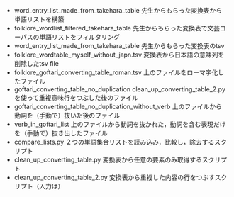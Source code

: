 * word_entry_list_made_from_takehara_table	先生からもらった変換表から単語リストを構築
* folklore_wordlist_filtered_takehara_table	先生からもらった変換表で文芸コーパスの単語リストをフィルタリング
* word_entry_list_made_from_takehara_table	先生からもらった変換表のtsv
* folklore_wordtable_myself_without_japn.tsv	変換表から日本語の意味列を削除したtsv file
* folklore_goftari_converting_table_roman.tsv	上のファイルをローマ字化したファイル
* goftari_converting_table_no_duplication	clean_up_converting_table_2.pyを使って重複意味行をつぶした後のファイル
* goftari_converting_table_no_duplication_without_verb	上のファイルから動詞を（手動で）抜いた後のファイル
* verb_in_goftari_list	上のファイルから動詞を抜かれた，動詞を含む表現だけを（手動で）抜き出したファイル
* compare_lists.py	２つの単語集合リストを読み込み，比較し，除去するスクリプト
* clean_up_converting_table.py	変換表から任意の要素のみ取得するスクリプト
* clean_up_converting_table_2.py 変換表から重複した内容の行をつぶすスクリプト（入力は）
